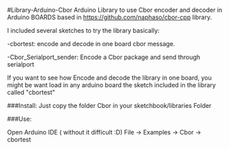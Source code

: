 #Library-Arduino-Cbor
Arduino Library to use Cbor encoder and decoder in Arduino BOARDS based in https://github.com/naphaso/cbor-cpp library.

I included several sketches to try the library basically:

 -cbortest: encode and decode in one board cbor message.

 -Cbor_Serialport_sender: Encode a Cbor package and send through serialport  



If you want to see how Encode and decode the library in one board, you might be want load in any arduino board the sketch included in the library called "cbortest"


 
###Install:
Just copy the folder Cbor in your sketchbook/libraries Folder

###Use:

Open Arduino IDE ( without it difficult :D)
File -> Examples -> Cbor -> cbortest
